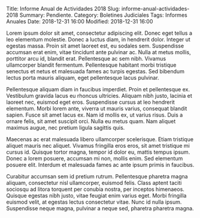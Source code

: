 Title: Informe Anual de Actividades 2018
Slug: informe-anual-actividades-2018
Summary: Pendiente.
Category: Boletines Judiciales
Tags: Informes Anuales
Date: 2018-12-31 16:00
Modified: 2018-12-31 16:00


Lorem ipsum dolor sit amet, consectetur adipiscing elit. Donec eget tellus a leo elementum molestie. Donec a luctus diam, in hendrerit dolor. Integer ut egestas massa. Proin sit amet laoreet est, eu sodales sem. Suspendisse accumsan erat enim, vitae tincidunt ante pulvinar ac. Nulla at metus mollis, porttitor arcu id, blandit erat. Pellentesque ac sem nibh. Vivamus ullamcorper blandit fermentum. Pellentesque habitant morbi tristique senectus et netus et malesuada fames ac turpis egestas. Sed bibendum lectus porta mauris aliquam, eget pellentesque lacus pulvinar.

Pellentesque aliquam diam in faucibus imperdiet. Proin et pellentesque ex. Vestibulum gravida lacus eu rhoncus ultricies. Aliquam nibh justo, lacinia et laoreet nec, euismod eget eros. Suspendisse cursus at leo hendrerit elementum. Morbi lorem ante, viverra ut mauris varius, consequat blandit sapien. Fusce sit amet lacus ex. Nam id mollis ex, ut varius risus. Duis a ornare felis, sit amet suscipit orci. Nulla eu metus quam. Nam aliquet maximus augue, nec pretium ligula sagittis quis.

Maecenas ac erat malesuada libero ullamcorper scelerisque. Etiam tristique aliquet mauris nec aliquet. Vivamus fringilla eros eros, sit amet tristique mi cursus id. Quisque tortor magna, tempor id dolor eu, mattis tempus ipsum. Donec a lorem posuere, accumsan mi non, mollis enim. Sed elementum posuere elit. Interdum et malesuada fames ac ante ipsum primis in faucibus.

Curabitur accumsan sem id pretium rutrum. Pellentesque pharetra magna aliquam, consectetur nisl ullamcorper, euismod felis. Class aptent taciti sociosqu ad litora torquent per conubia nostra, per inceptos himenaeos. Quisque egestas nibh justo, vitae feugiat enim varius eget. Morbi fringilla euismod velit, at egestas lectus consectetur vitae. Nunc id nulla ipsum. Suspendisse neque magna, pulvinar a neque sed, pharetra pharetra magna.
